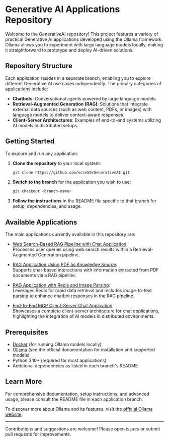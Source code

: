 <!--
    Documentation:
    This README offers a detailed overview of the GenerativeAI project repository.
    The repository contains several Generative AI applications, each maintained in its own branch.
    For setup and usage instructions, please refer to the README file within the relevant branch.
-->

# Generative AI Applications Repository

Welcome to the GenerativeAI repository! This project features a variety of practical Generative AI applications developed using the Ollama framework. Ollama allows you to experiment with large language models locally, making it straightforward to prototype and deploy AI-driven solutions.

## Repository Structure

Each application resides in a separate branch, enabling you to explore different Generative AI use cases independently. The primary categories of applications include:

- **Chatbots**: Conversational agents powered by large language models.
- **Retrieval-Augmented Generation (RAG)**: Solutions that integrate external data sources (such as web content, PDFs, or images) with language models to deliver context-aware responses.
- **Client-Server Architectures**: Examples of end-to-end systems utilizing AI models in distributed setups.

## Getting Started

To explore and run any application:

1. **Clone the repository** to your local system:
   ```bash
   git clone https://github.com/vcse59/GenerativeAI.git
   ```
2. **Switch to the branch** for the application you wish to use:
   ```bash
   git checkout <branch-name>
   ```
3. **Follow the instructions** in the README file specific to that branch for setup, dependencies, and usage.

## Available Applications

The main applications currently available in this repository are:

- [Web Search-Based RAG Pipeline with Chat Application](https://github.com/vcse59/GenerativeAI/tree/feature-chatapp-websearch-rag-pipeline):  
  Processes user queries using web search results within a Retrieval-Augmented Generation pipeline.

- [RAG Application Using PDF as Knowledge Source](https://github.com/vcse59/GenerativeAI/tree/rag-based-application):  
  Supports chat-based interactions with information extracted from PDF documents via a RAG pipeline.

- [RAG Application with Redis and Image Parsing](https://github.com/vcse59/GenerativeAI/tree/redis_image_based_rag_pipeline):  
  Leverages Redis for rapid data retrieval and includes image-to-text parsing to enhance chatbot responses in the RAG pipeline.

- [End-to-End MCP Client-Server Chat Application](https://github.com/vcse59/GenerativeAI/tree/mcp-client-server-e2e):  
  Showcases a complete client-server architecture for chat applications, highlighting the integration of AI models in distributed environments.

## Prerequisites

- [Docker](https://www.docker.com/) (for running Ollama models locally)
- [Ollama](https://ollama.com/) (see the official documentation for installation and supported models)
- Python 3.10+ (required for most applications)
- Additional dependencies as listed in each branch's README

## Learn More

For comprehensive documentation, setup instructions, and advanced usage, please consult the README file in each application branch.

To discover more about Ollama and its features, visit the [official Ollama website](https://ollama.com/).

---

Contributions and suggestions are welcome! Please open issues or submit pull requests for improvements.
